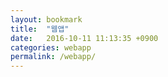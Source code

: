 ```yaml
---
layout: bookmark
title:  "웹앱"
date:   2016-10-11 11:13:35 +0900
categories: webapp
permalink: /webapp/
---
```

